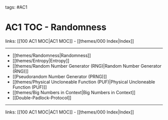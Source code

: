 tags: #AC1 

# AC1 TOC - Randomness

links: [[100 AC1 MOC|AC1 MOC]] - [[themes/000 Index|Index]]

---

- [[themes/Randomness|Randomness]]
- [[themes/Entropy|Entropy]]
- [[themes/Random Number Generator (RNG)|Random Number Generator (RNG)]]
- [[Pseudorandom Number Generator (PRNG)]]
- [[themes/Physical Uncloneable Function (PUF)|Physical Uncloneable Function (PUF)]]
- [[themes/Big Numbers in Context|Big Numbers in Context]] 
- [[Double-Padlock-Protocol]]

---
links: [[100 AC1 MOC|AC1 MOC]] - [[themes/000 Index|Index]]